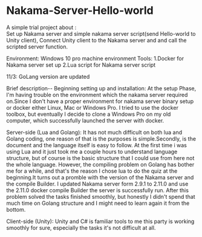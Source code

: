 # Nakama-Server-Hello-world
A simple trial project about :  
Set up Nakama server and simple nakama server script(send Hello-world to Unity client), 
Connect Unity client to the Nakama server and and call the scripted server function. 

Environment: Windows 10 pro machine environment
Tools: 
1.Docker for Nakama server set up 
2.Lua script for Nakama server script

11/3: GoLang version are updated

Brief description--
Beginning setting up and installation:
    At the setup Phase, I'm having trouble on the environment which the nakama server required on.Since I don't have a proper environment for nakama server binary setup or docker either Linux, Mac or Windows Pro. I tried to use the docker toolbox, but eventually I decide to clone a Windows Pro on my old computer, which successfully launched the server with docker.
  
 Server-side (Lua and Golang):
    It has not much difficult on both lua and Golang coding, one reason of that is the purposes is simple.Secondly, is the document and the language itself is easy to follow.
    At the first time i was using Lua and it just took me a couple hours to understand language structure, but of course is the basic structure that I could use from here not the whole language.
    However, the compiling problem on Golang has bother me for a while, and that's the reason I chose lua to do the quiz at the beginning.It turns out a promble with the version of the Nakama server and the compile Builder. I updated Nakama server form 2.9.1 to 2.11.0 and use the 2.11.0 docker compile Builder the server is successfully run. After this problem solved the tasks finished smoothly, but honestly I didn't spend that much time on Golang structure and I might need to learn again it from the bottom.
    
Client-side (Unity):
  Unity and C# is familiar tools to me this party is working smoothly for sure, especially the tasks it's not difficult at all.
